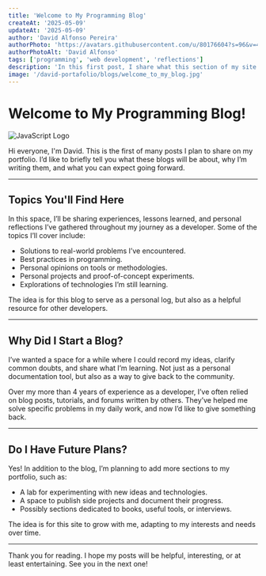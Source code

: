 ```yaml
---
title: 'Welcome to My Programming Blog'
createAt: '2025-05-09'
updateAt: '2025-05-09'
author: 'David Alfonso Pereira'
authorPhoto: 'https://avatars.githubusercontent.com/u/80176604?s=96&v=4'
authorPhotoAlt: 'David Alfonso'
tags: ['programming', 'web development', 'reflections']
description: 'In this first post, I share what this section of my site will be about, my personal goals, and how I plan to contribute to the community.'
image: '/david-portafolio/blogs/welcome_to_my_blog.jpg'
---
```


# Welcome to My Programming Blog!

<img src="/david-portafolio/blogs/welcome_to_my_blog.jpg" alt="JavaScript Logo" class="w-full" />

Hi everyone, I'm David. This is the first of many posts I plan to share on my portfolio. I’d like to briefly tell you what these blogs will be about, why I’m writing them, and what you can expect going forward.

---

## Topics You'll Find Here

In this space, I’ll be sharing experiences, lessons learned, and personal reflections I’ve gathered throughout my journey as a developer. Some of the topics I’ll cover include:

- Solutions to real-world problems I’ve encountered.
- Best practices in programming.
- Personal opinions on tools or methodologies.
- Personal projects and proof-of-concept experiments.
- Explorations of technologies I’m still learning.

The idea is for this blog to serve as a personal log, but also as a helpful resource for other developers.

---

## Why Did I Start a Blog?

I’ve wanted a space for a while where I could record my ideas, clarify common doubts, and share what I’m learning. Not just as a personal documentation tool, but also as a way to give back to the community.

Over my more than 4 years of experience as a developer, I’ve often relied on blog posts, tutorials, and forums written by others. They’ve helped me solve specific problems in my daily work, and now I’d like to give something back.

---

## Do I Have Future Plans?

Yes! In addition to the blog, I’m planning to add more sections to my portfolio, such as:

- A lab for experimenting with new ideas and technologies.
- A space to publish side projects and document their progress.
- Possibly sections dedicated to books, useful tools, or interviews.

The idea is for this site to grow with me, adapting to my interests and needs over time.

---

Thank you for reading. I hope my posts will be helpful, interesting, or at least entertaining. See you in the next one!
